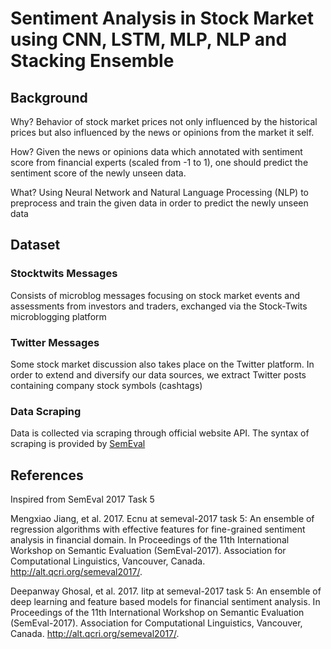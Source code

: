 # Sentiment Analysis in Stock Market using CNN, LSTM, MLP, NLP and Stacking Ensemble

## Background

Why?
Behavior of stock market prices not only influenced by the historical prices but also influenced by the news or opinions from the market it self. 

How?
Given the news or opinions data which annotated with sentiment score from financial experts (scaled from -1 to 1), one should predict the sentiment score of the newly unseen data.

What?
Using Neural Network and Natural Language Processing (NLP) to preprocess and train the given data in order to predict the newly unseen data

## Dataset

### Stocktwits Messages

Consists of microblog messages focusing on stock market events and assessments from investors and traders, exchanged via the Stock-Twits microblogging platform 

### Twitter Messages

Some stock market discussion also takes place on the Twitter platform. In order to extend and diversify our data sources, we extract Twitter posts containing company stock symbols (cashtags) 

### Data Scraping
Data is collected via scraping through official website API. The syntax of scraping is provided by [SemEval](http://alt.qcri.org/semeval2017/task5/)


## References
Inspired from SemEval 2017 Task 5

Mengxiao Jiang, et al. 2017. Ecnu at semeval-2017 task 5: An ensemble of regression algorithms with effective features for fine-grained sentiment analysis in financial domain. In Proceedings of the 11th International Workshop on Semantic Evaluation (SemEval-2017). Association for Computational Linguistics, Vancouver, Canada. http://alt.qcri.org/semeval2017/.

Deepanway Ghosal, et al. 2017. Iitp at semeval-2017 task 5: An ensemble of deep learning and feature based models for financial sentiment analysis. In Proceedings of the 11th International Workshop on Semantic Evaluation (SemEval-2017). Association for Computational Linguistics, Vancouver, Canada. http://alt.qcri.org/semeval2017/.

